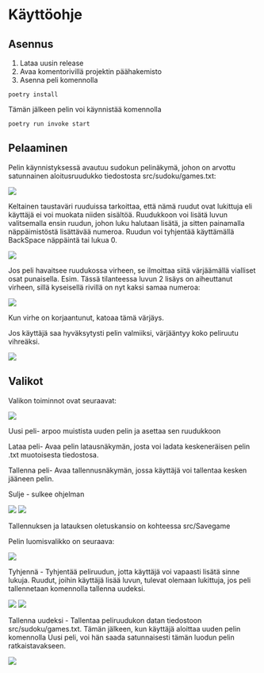 
# Käyttöohje

## Asennus
1. Lataa uusin release
2. Avaa komentorivillä projektin päähakemisto
3. Asenna peli komennolla 
```
poetry install
```
Tämän jälkeen pelin voi käynnistää komennolla 
```
poetry run invoke start
```

## Pelaaminen
Pelin käynnistyksessä avautuu sudokun pelinäkymä, johon on arvottu satunnainen aloitusruudukko tiedostosta src/sudoku/games.txt:

![](kuvat/peliruudukko.png)

Keltainen taustaväri ruuduissa tarkoittaa, että nämä ruudut ovat lukittuja eli käyttäjä ei voi muokata niiden sisältöä. 
Ruudukkoon voi lisätä luvun valitsemalla ensin ruudun, johon luku halutaan lisätä, ja sitten painamalla näppäimistöstä lisättävää numeroa. Ruudun voi tyhjentää käyttämällä BackSpace näppäintä tai lukua 0.

![](kuvat/pelilisays.png)

Jos peli havaitsee ruudukossa virheen, se ilmoittaa siitä värjäämällä vialliset osat punaisella. Esim. Tässä tilanteessa luvun 2 lisäys on aiheuttanut virheen, sillä kyseisellä rivillä on nyt kaksi samaa numeroa:

![](kuvat/pelivirhe.png)

Kun virhe on korjaantunut, katoaa tämä värjäys.

Jos käyttäjä saa hyväksytysti pelin valmiiksi, värjääntyy koko peliruutu vihreäksi.

![](kuvat/pelivalmis.png)

## Valikot
Valikon toiminnot ovat seuraavat:
 
 ![](kuvat/pelivalikko.png)
 
 Uusi peli- arpoo muistista uuden pelin ja asettaa sen ruudukkoon
 
 Lataa peli- Avaa pelin latausnäkymän, josta voi ladata keskeneräisen pelin .txt muotoisesta tiedostosa.
 
 Tallenna peli- Avaa tallennusnäkymän, jossa käyttäjä voi tallentaa kesken jääneen pelin.
 
 Sulje - sulkee ohjelman
 
 ![](kuvat/pelilatausnakyma.png)  ![](kuvat/pelitallennusnakyma.png)
 
 Tallennuksen ja latauksen oletuskansio on kohteessa src/Savegame
 
 Pelin luomisvalikko on seuraava:
 
 ![](kuvat/peliluomisvalikko.png)
 
 Tyhjennä - Tyhjentää peliruudun, jotta käyttäjä voi vapaasti lisätä sinne lukuja. Ruudut, joihin käyttäjä lisää luvun, tulevat olemaan lukittuja, jos peli tallennetaan komennolla tallenna uudeksi.
 
 ![](kuvat/pelityhja.png) ![](kuvat/peliluotu.png)
 
 Tallenna uudeksi - Tallentaa peliruudukon datan tiedostoon src/sudoku/games.txt. Tämän jälkeen, kun käyttäjä aloittaa uuden pelin komennolla Uusi peli, voi hän saada satunnaisesti tämän luodun pelin ratkaistavakseen.
 
 ![](kuvat/peliluotupelattavana.png)

